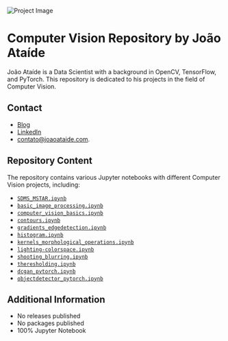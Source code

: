 ![Project Image](CV.jpg)
# Computer Vision Repository by João Ataíde

João Ataíde is a Data Scientist with a background in OpenCV, TensorFlow, and PyTorch. This repository is dedicated to his projects in the field of Computer Vision.

## Contact
- [Blog](https://joaoataide.com)
- [LinkedIn](https://www.linkedin.com/in/jvataidee/)
- [contato@joaoataide.com](mailto:contato@joaoataide.com).

## Repository Content
The repository contains various Jupyter notebooks with different Computer Vision projects, including:

- [`SDMS_MSTAR.ipynb`](https://github.com/jvataidee/ComputerVision/blob/master/SDMS_MSTAR.ipynb)
- [`basic_image_processing.ipynb`](https://github.com/jvataidee/ComputerVision/blob/master/basic_image_processing.ipynb)
- [`computer_vision_basics.ipynb`](https://github.com/jvataidee/ComputerVision/blob/master/computer_vision_basics.ipynb)
- [`contours.ipynb`](https://github.com/jvataidee/ComputerVision/blob/master/contours.ipynb)
- [`gradients_edgedetection.ipynb`](https://github.com/jvataidee/ComputerVision/blob/master/gradients_edgedetection.ipynb)
- [`histogram.ipynb`](https://github.com/jvataidee/ComputerVision/blob/master/histogram.ipynb)
- [`kernels_morphological_operations.ipynb`](https://github.com/jvataidee/ComputerVision/blob/master/kernels_morphological_operations.ipynb)
- [`lighting-colorspace.ipynb`](https://github.com/jvataidee/ComputerVision/blob/master/lighting-colorspace.ipynb)
- [`shooting_blurring.ipynb`](https://github.com/jvataidee/ComputerVision/blob/master/shooting_blurring.ipynb)
- [`theresholding.ipynb`](https://github.com/jvataidee/ComputerVision/blob/master/theresholding.ipynb)
- [`dcgan_pytorch.ipynb`](https://github.com/jvataidee/ComputerVision/blob/master/dcgan_pytorch)
- [`objectdetector_pytorch.ipynb`](https://github.com/jvataidee/ComputerVision/blob/master/objectdetector_pytorch.ipynb)


## Additional Information
- No releases published
- No packages published
- 100% Jupyter Notebook
